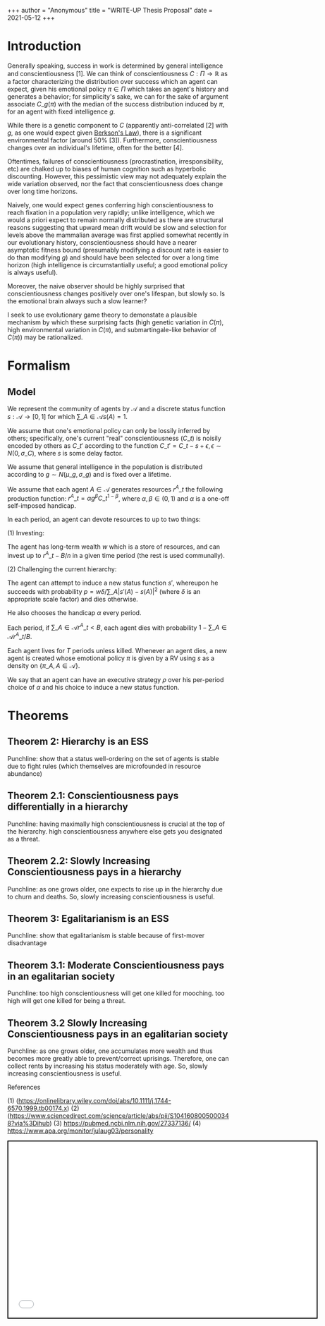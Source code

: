 +++
 author = "Anonymous"
 title = "WRITE-UP Thesis Proposal"
 date = 2021-05-12
+++




# Introduction
Generally speaking, success in work is determined by general intelligence and conscientiousness [1]. We can think of conscientiousness $C: \Pi \to \mathbb{R}$ as a factor characterizing the distribution over success which an agent can expect, given his emotional policy $\pi \in \Pi$ which takes an agent's history and generates a behavior; for simplicity's sake, we can for the sake of argument associate $C\_g(\pi)$ with the median of the success distribution induced by $\pi$, for an agent with fixed intelligence $g$.

While there is a genetic component to $C$ (apparently anti-correlated [2] with $g$, as one would expect given [Berkson's Law](https://www.processingstochasticites.com/obsidian_port/writeups/Berksons_Law/)), there is a significant environmental factor (around 50% [3]). Furthermore, conscientiousness changes over an individual's lifetime, often for the better [4].

Oftentimes, failures of conscientiousness (procrastination, irresponsibility, etc) are chalked up to biases of human cognition such as hyperbolic discounting. However, this pessimistic view may not adequately explain the wide variation observed, nor the fact that conscientiousness does change over long time horizons. 

Naively, one would expect genes conferring high conscientiousness to reach fixation in a population very rapidly; unlike intelligence, which we would a priori expect to remain normally distributed as there are structural reasons suggesting that upward mean drift would be slow and selection for levels above the mammalian average was first applied somewhat recently in our evolutionary history, conscientiousness should have a nearer asymptotic fitness bound (presumably modifying a discount rate is easier to do than modifying $g$) and should have been selected for over a long time horizon (high intelligence is circumstantially useful; a good emotional policy is always useful). 

Moreover, the naive observer should be highly surprised that conscientiousness changes positively over one's lifespan, but slowly so. Is the emotional brain always such a slow learner?

I seek to use evolutionary game theory to demonstate a plausible mechanism by which these surprising facts (high genetic variation in $C(\pi)$, high environmental variation in $C(\pi)$, and submartingale-like behavior of $C(\pi)$) may be rationalized.

# Formalism

## Model
We represent the community of agents by $\mathcal{A}$ and a discrete status function $s: \mathcal{A} \to [0,1]$ for which $\sum\_{A\in \mathcal{A}} s(A) = 1$.

We assume that one's emotional policy can only be lossily inferred by others; specifically, one's current "real" conscientiousness ($C\_t$) is noisily encoded by others as $C\_t'$ according to the function $C\_t' = C\_{t-s} + \epsilon, \epsilon \sim N(0,\sigma\_C)$, where $s$ is some delay factor. 

We assume that general intelligence in the population is distributed according to $g \sim N(\mu\_g,\sigma\_g)$ and is fixed over a lifetime.

We assume that each agent $A \in \mathcal{A}$ generates resources $r^A\_t$ the following production function: $r^A\_t = \alpha g^{\beta} C\_t^{1-\beta}$, where $\alpha,\beta \in (0,1)$ and $\alpha$ is a one-off self-imposed handicap.

In each period, an agent can devote resources to up to two things: 

(1) Investing:

The agent has long-term wealth $w$ which is a store of resources, and can invest up to $r^A\_t - B/n$ in a given time period (the rest is used communally).

(2) Challenging the current hierarchy:

The agent can attempt to induce a new status function $s'$, whereupon he succeeds with probability $p = w\delta/\sum\_{A} |s'(A)-s(A)|^2$ (where $\delta$ is an appropriate scale factor) and dies otherwise.

He also chooses the handicap $\alpha$ every period.

Each period, if $\sum\_{A \in \mathcal{A}} r^A\_t < B$, each agent dies with probability $1-\sum\_{A \in \mathcal{A}} r^A\_t/B$.

Each agent lives for $T$ periods unless killed. Whenever an agent dies, a new agent is created whose emotional policy $\pi$ is given by a RV using $s$ as a density on $\{\pi\_A, A \in \mathcal{A}\}$. 

We say that an agent can have an executive strategy $\rho$ over his per-period choice of $\alpha$ and his choice to induce a new status function.
# Theorems
## Theorem 2: Hierarchy is an ESS
Punchline: show that a status well-ordering on the set of agents is stable due to fight rules (which themselves are microfounded in resource abundance)
## Theorem 2.1: Conscientiousness pays differentially in a hierarchy
Punchline: having maximally high conscientiousness is crucial at the top of the hierarchy. high conscientiousness anywhere else gets you designated as a threat.
## Theorem 2.2: Slowly Increasing Conscientiousness pays in a hierarchy
Punchline: as one grows older, one expects to rise up in the hierarchy due to churn and deaths. So, slowly increasing conscientiousness is useful.
## Theorem 3: Egalitarianism is an ESS
Punchline: show that egalitarianism is stable because of first-mover disadvantage
## Theorem 3.1: Moderate Conscientiousness pays in an egalitarian society
Punchline: too high conscientiousness will get one killed for mooching. too high will get one killed for being a threat.
## Theorem 3.2 Slowly Increasing Conscientiousness pays in an egalitarian society
Punchline: as one grows older, one accumulates more wealth and thus becomes more greatly able to prevent/correct uprisings. Therefore, one can collect rents by increasing his status moderately with age. So, slowly increasing conscientiousness is useful.

References 

(1) (https://onlinelibrary.wiley.com/doi/abs/10.1111/j.1744-6570.1999.tb00174.x)
(2) (https://www.sciencedirect.com/science/article/abs/pii/S1041608005000348?via%3Dihub)
(3) https://pubmed.ncbi.nlm.nih.gov/27337136/
(4) https://www.apa.org/monitor/julaug03/personality
 
 <iframe seamless src="/obsidian_port/writeups/nodes/WRITE-UP_Thesis_Proposal.html" style="width:700px; height:400px; border: 2px solid black"></iframe>